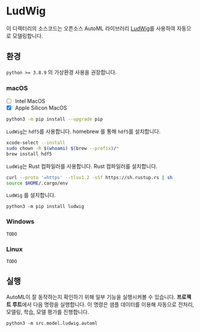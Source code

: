# LudWig

이 디렉터리의 소스코드는 오픈소스 AutoML 라이브러리 [LudWig](https://ludwig-ai.github.io/ludwig-docs/)를 사용하여 자동으로 모델링합니다.

## 환경

`python >= 3.8.9` 의 가상환경 사용을 권장합니다.

### macOS

- [ ] Intel MacOS
- [x] Apple Silicon MacOS

```bash
python3 -m pip install --upgrade pip
```

`LudWig`는 `hdf5`를 사용합니다. homebrew 를 통해 `hdf5`를 설치합니다.
```bash
xcode-select --install
sudo chown -R $(whoami) $(brew --prefix)/*
brew install hdf5
```

`LudWig`는 Rust 컴파일러를 사용합니다. Rust 컴파일러를 설치합니다.
```bash
curl --proto '=https' --tlsv1.2 -sSf https://sh.rustup.rs | sh
source $HOME/.cargo/env
```

`LudWig` 를 설치합니다.
```
python3 -m pip install ludwig
```

### Windows

`TODO`

### Linux

`TODO`

## 실행

AutoML이 잘 동작하는지 확인하기 위해 일부 기능을 실행시켜볼 수 있습니다. **프로젝트 루트**에서 다음 명령을 실행합니다. 이 명령은 샘플 데이터를 이용해 자동으로 전처리, 모델링, 학습, 모델 평가를 진행합니다.

```
python3 -m src.model.ludwig.automl
```